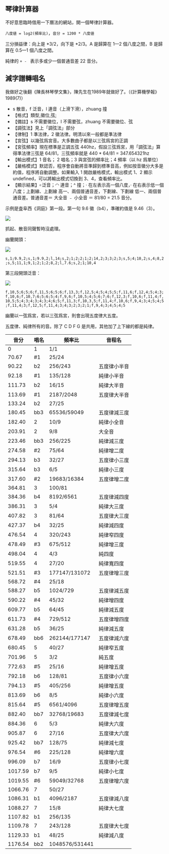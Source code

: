 ## 琴律計算器

不好意思臨時借用一下曆法的網站，開一個琴律計算器。

`八度値 = log2(頻率比)`，`音分 = 1200 * 八度値`

三分損益律：向上是 *3/2，向下是 *2/3。A 是歸算在 1—2 個八度之間，B 是歸算在 0.5—1 個八度之間。

純律的 `+ - ` 表示多或少一個普通音差 22 音分。

## 減字譜轉唱名

我做好之後翻《陳長林琴學文集》，陳先生在1989年就做好了。（《計算機學報》1989(7)）

- s 散音，f 泛音，l 連音（上滑下滑），zhuang 撞
- 【格式】類型,徽位,弦;
- 【備註】s 不需要徽位，l 不需要弦，zhuang 不需要徽位、弦
- 【調弦法】見上「調弦法」部分
- 【律制】1 準法律，2 徽法律。明清以來一般都是準法律
- 【宮弦】以幾弦爲宮音。大多數曲子都是以三弦爲宮的正調
- 【宮弦頻率】現在標準是正調五弦 440hz，假設三弦爲宮，用「調弦法」算得準法律三弦是 64/81，三弦頻率就是 440 * 64/81 = 347.654321hz
- 【輸出模式】1 音名； 2 唱名；3 與宮弦的頻率比；4 頻率（以 hz 爲單位）
- 【嚴格模式】默認否，程序會自動將音準歸到標準音高，例如按音徽分大多是約值，程序將自動調整。如果輸入 1 開啟嚴格模式，輸出模式 1、2 顯示 undefined，可以將輸出模式切換到 3、4，查看頻率比。
- 【顯示結果】৹ 泛音；◠ 連音；^ 撞；· 在左表示高一個八度，· 在右表示低一個八度；<span class="upline1">上劃線</span>、<span class="upline2">上劃線</span> 高一、兩個普通音差，<span class="dnline1">下劃線</span>、<span class="dnline2">下劃線</span> 低一、兩個普通音差。普通音差＝ 大全音 ﹣ 小全音 ＝ 81/80 = 21.5 音分。

示例是査阜西《洞庭》第一段。第一句 9.6 徽（b4），準確約值是 9.46（3）。

<img src="https://pic.imgdb.cn/item/6172d1262ab3f51d911ef6dd.png">

抓起、散音同聲暫時沒處理。

幽蘭開頭：

<img src="https://pic.imgdb.cn/item/617566142ab3f51d91453741.jpg">

`s,1;9.9,2;s,1;9.9,2;l,14;s,2;1;2;2;1;2;14,2;3;3;2;3;s,5;4;10,2;s,4;8,2;s,5;11,1;9,1;2;1;2;8,2;l,7.6;s,2;1;10,4`

第三段開頭泛音：

<img src="https://pic.imgdb.cn/item/617566142ab3f51d9145374a.jpg">

`f,10,5;6;5;6;f,11,5;6;5;6;f,13,3;f,12,5;4;5;4;5;5;f,11,6;f,12,4;5;4;3;f,10,6;f,10,7;6;5;6;5;4;f,9,6;f,10,5;4;5;6;7;6;f,12,3;f,10,6;f,11,4;f,10,5;5;4;3;4;3;4;3;4;6;5;f,11,3;f,10,3,5;f,11,4;f,10,6;f,9,4;3;4;5;4;5;f,11,4;3;f,12,5;f,11,4;3;4;3;2;3;2;1;f,9,4;3;4;5;4;5`

幽蘭以一弦爲宮，若以三弦爲宮，則會出現五度律大五度。

五度律、純律所有的音。除了 C D F G 是共用，其他加了上下線的都是純律。

| 音分                          | 唱名 | 頻率比 | 音程名 |
| ------------------------------------------------------------ | ---- | ---- | ---- |
| 0 | 1 | 1/1 |  |
| 70.67 | #<span class="dnline2">1</span> | 25/24 |  |
| 90.22 | b2 | 256/243 | 五度律小半音 |
| 92.18 | #<span class="dnline1">1</span> | 135/128 | 純律小半音 |
| 111.73 | b<span class="upline1">2</span> | 16/15 | 純律大半音 |
| 113.69 | #1 | 2187/2048 | 五度律大半音 |
| 133.24 | b<span class="upline2">2</span> | 27/25 |  |
| 180.45 | bb3 | 65536/59049 | 五度律減三度 |
| 182.40 | <span class="dnline1">2</span> | 10/9 | 純律小全音 |
| 203.91 | 2 | 9/8 | 大全音 |
| 223.46 | bb<span class="upline2">3</span> | 256/225 | 純律減三度 |
| 274.58 | #<span class="dnline2">2</span> | 75/64 | 純律增二度 |
| 294.13 | b3 | 32/27 | 五度律小三度 |
| 315.64 | b<span class="upline1">3</span> | 6/5 | 純律小三度 |
| 317.60 | #2 | 19683/16384 | 五度律增二度 |
|364.81| <span class="dnline2">3</span> | 100/81 |  |
| 384.36 | b4 | 8192/6561 | 五度律減四度 |
| 386.31 | <span class="dnline1">3</span> | 5/4 | 純律大三度 |
| 407.82 | 3 | 81/64 | 五度律大三度 |
| 427.37 | b<span class="upline2">4</span> | 32/25 | 純律減四度 |
| 476.54 | <span class="dnline1">4</span> | 320/243 | 純律窄四度 |
| 478.49 | #<span class="dnline2">3</span> | 675/512 | 純律增三度 |
| 498.04 | 4 | 4/3 | 純四度 |
| 519.55 | <span class="upline1">4</span> | 27/20 | 純律寬四度 |
| 521.51 | #3 | 177147/131072 | 五度律增三度 |
| 568.72 | #<span class="dnline2">4</span> | 25/18 |  |
| 588.27 | b5 | 1024/729 | 五度律減五度 |
| 590.22 | #<span class="dnline1">4</span> | 45/32 | 純律增四度 |
| 609.77 | b<span class="upline1">5</span> | 64/45 | 純律減五度 |
| 611.73 | #4 | 729/512 | 五度律增四度 |
| 631.28 | b<span class="upline2">5</span> | 36/25 | 純律減五度 |
| 678.49 | bb6 | 262144/177147 | 五度律減六度 |
| 680.45 | <span class="dnline1">5</span> | 40/27 | 純律窄五度 |
| 701.96 | 5 | 3/2 | 純五度 |
| 772.63 | #<span class="dnline2">5</span> | 25/16 | 純律增五度 |
| 792.18 | b6 | 128/81 | 五度律小六度 |
| 794.13 | #<span class="dnline1">5</span> | 405/256 | 純律增五度 |
| 813.69 | b<span class="upline1">6</span> | 8/5 | 純律小六度 |
| 815.64 | #5 | 6561/4096 | 五度律增五度 |
| 882.40 | bb7 | 32768/19683 | 五度律減七度 |
| 884.36 | <span class="dnline1">6</span> | 5/3 | 純律大六度 |
| 905.87 | 6 | 27/16 | 五度律大六度 |
| 925.42 | bb<span class="upline2">7</span> | 128/75 | 純律減七度 |
| 976.54 | #<span class="dnline2">6</span> | 225/128 | 純律增六度 |
| 996.09 | b7 | 16/9 | 五度律小七度 |
| 1017.59 | b<span class="upline1">7</span> | 9/5 | 純律小七度 |
| 1019.55 | #6 | 59049/32768 | 五度律增六度 |
| 1066.76 | <span class="dnline2">7</span> | 50/27 |  |
| 1086.31 | b<span class="updot1">1</span> | 4096/2187 | 五度律減八度 |
| 1088.27 | <span class="dnline1">7</span> | 15/8 | 純律大七度 |
| 1107.82 | b<span class="updot1"><span class="upline1">1</span></span> | 256/135 |  |
| 1109.78 | 7 | 243/128 | 五度律大七度 |
| 1129.33 | b<span class="updot1"><span class="upline2">1</span></span> | 48/25 | 純律減八度 |
| 1176.54 | bb<span class="updot1">2</span> | 1048576/531441 |  |

